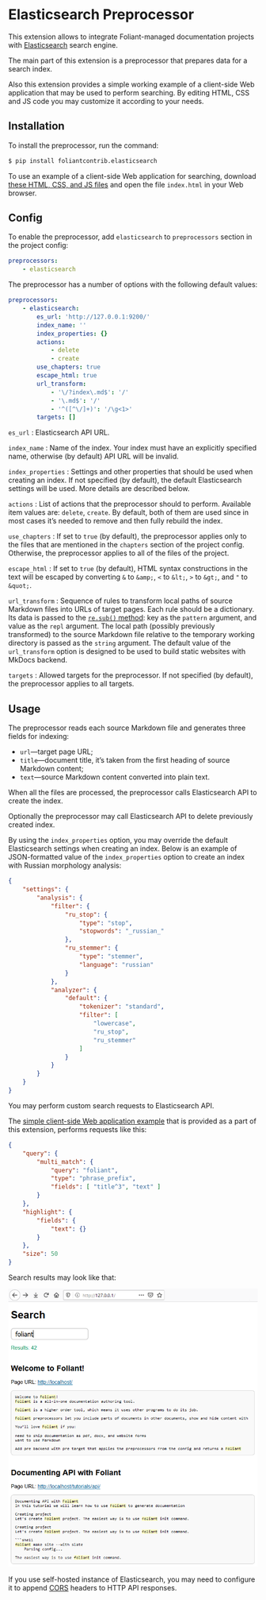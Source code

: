 # Elasticsearch Preprocessor

This extension allows to integrate Foliant-managed documentation projects with [Elasticsearch](https://www.elastic.co/guide/en/elasticsearch/reference/current/elasticsearch-intro.html) search engine.

The main part of this extension is a preprocessor that prepares data for a search index.

Also this extension provides a simple working example of a client-side Web application that may be used to perform searching. By editing HTML, CSS and JS code you may customize it according to your needs.

## Installation

To install the preprocessor, run the command:

```bash
$ pip install foliantcontrib.elasticsearch
```

To use an example of a client-side Web application for searching, download [these HTML, CSS, and JS files](https://github.com/foliant-docs/foliantcontrib.elasticsearch/tree/master/webapp_example/) and open the file `index.html` in your Web browser.

## Config

To enable the preprocessor, add `elasticsearch` to `preprocessors` section in the project config:

```yaml
preprocessors:
    - elasticsearch
```

The preprocessor has a number of options with the following default values:

```yaml
preprocessors:
    - elasticsearch:
        es_url: 'http://127.0.0.1:9200/'
        index_name: ''
        index_properties: {}
        actions:
            - delete
            - create
        use_chapters: true
        escape_html: true
        url_transform:
            - '\/?index\.md$': '/'
            - '\.md$': '/'
            - '^([^\/]+)': '/\g<1>'
        targets: []
```

`es_url`
:   Elasticsearch API URL.

`index_name`
:   Name of the index. Your index must have an explicitly specified name, otherwise (by default) API URL will be invalid.

`index_properties`
:   Settings and other properties that should be used when creating an index. If not specified (by default), the default Elasticsearch settings will be used. More details are described below.

`actions`
:   List of actions that the preprocessor should to perform. Available item values are: `delete`, `create`. By default, both of them are used since in most cases it’s needed to remove and then fully rebuild the index.

`use_chapters`
:   If set to `true` (by default), the preprocessor applies only to the files that are mentioned in the `chapters` section of the project config. Otherwise, the preprocessor applies to all of the files of the project.

`escape_html`
:   If set to `true` (by default), HTML syntax constructions in the text will be escaped by converting `&` to `&amp;`, `<` to `&lt;`, `>` to `&gt;`, and `"` to `&quot;`.

`url_transform`
:   Sequence of rules to transform local paths of source Markdown files into URLs of target pages. Each rule should be a dictionary. Its data is passed to the [`re.sub()` method](https://docs.python.org/3/library/re.html#re.sub): key as the `pattern` argument, and value as the `repl` argument. The local path (possibly previously transformed) to the source Markdown file relative to the temporary working directory is passed as the `string` argument. The default value of the `url_transform` option is designed to be used to build static websites with MkDocs backend.

`targets`
:   Allowed targets for the preprocessor. If not specified (by default), the preprocessor applies to all targets.

## Usage

The preprocessor reads each source Markdown file and generates three fields for indexing:

* `url`—target page URL;
* `title`—document title, it’s taken from the first heading of source Markdown content;
* `text`—source Markdown content converted into plain text.

When all the files are processed, the preprocessor calls Elasticsearch API to create the index.

Optionally the preprocessor may call Elasticsearch API to delete previously created index.

By using the `index_properties` option, you may override the default Elasticsearch settings when creating an index. Below is an example of JSON-formatted value of the `index_properties` option to create an index with Russian morphology analysis:

```json
{
    "settings": {
        "analysis": {
            "filter": {
                "ru_stop": {
                    "type": "stop",
                    "stopwords": "_russian_"
                },
                "ru_stemmer": {
                    "type": "stemmer",
                    "language": "russian"
                }
            },
            "analyzer": {
                "default": {
                    "tokenizer": "standard",
                    "filter": [
                        "lowercase",
                        "ru_stop",
                        "ru_stemmer"
                    ]
                }
            }
        }
    }
}
```

You may perform custom search requests to Elasticsearch API.

The [simple client-side Web application example](https://github.com/foliant-docs/foliantcontrib.elasticsearch/tree/master/webapp_example/) that is provided as a part of this extension, performs requests like this:

```json
{
    "query": {
        "multi_match": {
            "query": "foliant",
            "type": "phrase_prefix",
            "fields": [ "title^3", "text" ]
        }
    },
    "highlight": {
        "fields": {
            "text": {}
        }
    },
    "size": 50
}
```

Search results may look like that:

![Search Results](https://raw.githubusercontent.com/foliant-docs/foliantcontrib.elasticsearch/develop/foliant_elasticsearch.png)

If you use self-hosted instance of Elasticsearch, you may need to configure it to append [CORS](https://developer.mozilla.org/en-US/docs/Web/HTTP/CORS) headers to HTTP API responses.
